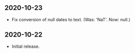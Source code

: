 2020-10-23
----------

* Fix conversion of null dates to text. (Was: 'NaT'. Now: null.)

2020-10-22
----------

* Initial release.
